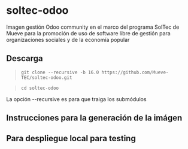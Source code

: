 # soltec-odoo
Imagen gestión Odoo community en el marco del programa SolTec de Mueve para la promoción de uso de software libre de gestión para organizaciones sociales y de la economía popular


## Descarga

> `git clone --recursive -b 16.0 https://github.com/Mueve-TEC/soltec-odoo.git`

> `cd soltec-odoo`

La opción --recursive es para que traiga los submódulos

## Instrucciones para la generación de la imágen



## Para despliegue local para testing



